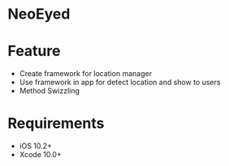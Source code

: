 # NeoEyed

# Feature
- Create framework for location manager
- Use framework in app for detect location and show to users
- Method Swizzling

# Requirements
- iOS 10.2+
- Xcode 10.0+
